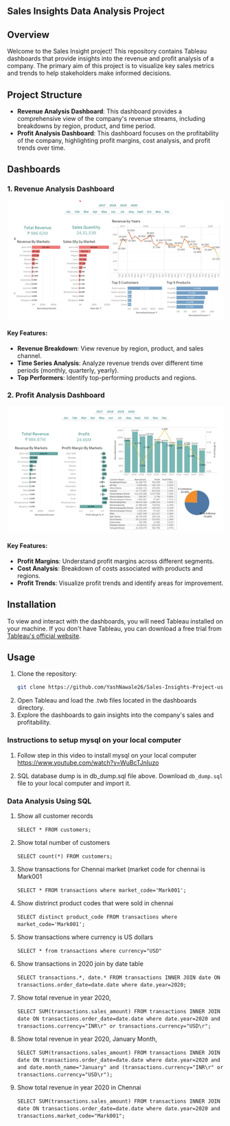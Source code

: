 ## Sales Insights Data Analysis Project

## Overview
Welcome to the Sales Insight project! This repository contains Tableau dashboards that provide insights into the revenue and profit analysis of a company. The primary aim of this project is to visualize key sales metrics and trends to help stakeholders make informed decisions.

## Project Structure
- **Revenue Analysis Dashboard**: This dashboard provides a comprehensive view of the company's revenue streams, including breakdowns by region, product, and time period.
- **Profit Analysis Dashboard**: This dashboard focuses on the profitability of the company, highlighting profit margins, cost analysis, and profit trends over time.

## Dashboards
### 1. Revenue Analysis Dashboard
![Revenue Analysis Dashboard](images/revenue_analysis.png)

#### Key Features:
- **Revenue Breakdown**: View revenue by region, product, and sales channel.
- **Time Series Analysis**: Analyze revenue trends over different time periods (monthly, quarterly, yearly).
- **Top Performers**: Identify top-performing products and regions.

### 2. Profit Analysis Dashboard
![Profit Analysis Dashboard](images/profit_analysis.png)

#### Key Features:
- **Profit Margins**: Understand profit margins across different segments.
- **Cost Analysis**: Breakdown of costs associated with products and regions.
- **Profit Trends**: Visualize profit trends and identify areas for improvement.

## Installation
To view and interact with the dashboards, you will need Tableau installed on your machine. If you don't have Tableau, you can download a free trial from [Tableau's official website](https://www.tableau.com/products/desktop).

## Usage
1. Clone the repository:
   ```bash
   git clone https://github.com/YashNawale26/Sales-Insights-Project-using-Tableau.git
   
2. Open Tableau and load the .twb files located in the dashboards directory.
3. Explore the dashboards to gain insights into the company's sales and profitability.

### Instructions to setup mysql on your local computer

1. Follow step in this video to install mysql on your local computer
https://www.youtube.com/watch?v=WuBcTJnIuzo

1. SQL database dump is in db_dump.sql file above. Download `db_dump.sql` file to your local computer and import it.

### Data Analysis Using SQL

1. Show all customer records

    `SELECT * FROM customers;`

1. Show total number of customers

    `SELECT count(*) FROM customers;`

1. Show transactions for Chennai market (market code for chennai is Mark001

    `SELECT * FROM transactions where market_code='Mark001';`

1. Show distrinct product codes that were sold in chennai

    `SELECT distinct product_code FROM transactions where market_code='Mark001';`

1. Show transactions where currency is US dollars

    `SELECT * from transactions where currency="USD"`

1. Show transactions in 2020 join by date table

    `SELECT transactions.*, date.* FROM transactions INNER JOIN date ON transactions.order_date=date.date where date.year=2020;`

1. Show total revenue in year 2020,

    `SELECT SUM(transactions.sales_amount) FROM transactions INNER JOIN date ON transactions.order_date=date.date where date.year=2020 and transactions.currency="INR\r" or transactions.currency="USD\r";`
	
1. Show total revenue in year 2020, January Month,

    `SELECT SUM(transactions.sales_amount) FROM transactions INNER JOIN date ON transactions.order_date=date.date where date.year=2020 and and date.month_name="January" and (transactions.currency="INR\r" or transactions.currency="USD\r");`

1. Show total revenue in year 2020 in Chennai

    `SELECT SUM(transactions.sales_amount) FROM transactions INNER JOIN date ON transactions.order_date=date.date where date.year=2020
and transactions.market_code="Mark001";`




